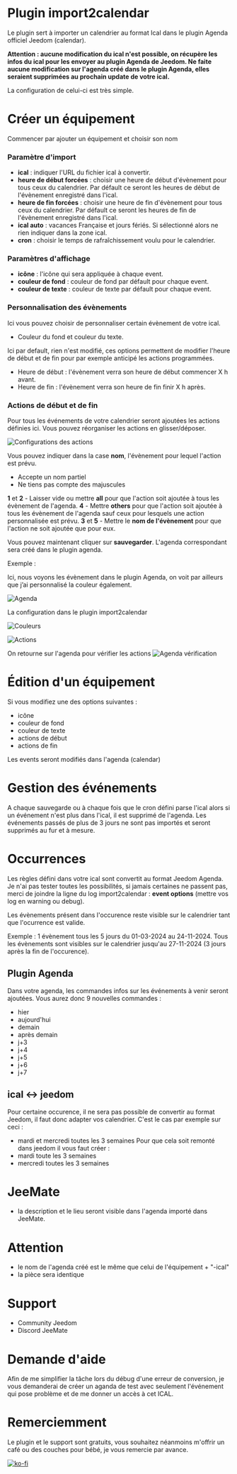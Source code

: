 # Plugin import2calendar

Le plugin sert à importer un calendrier au format Ical dans le plugin Agenda officiel Jeedom (calendar).

**Attention : aucune modification du ical n'est possible, on récupère les infos du ical pour les envoyer au plugin Agenda de Jeedom. Ne faite aucune modification sur l'agenda créé dans le plugin Agenda, elles seraient supprimées au prochain update de votre ical.**

La configuration de celui-ci est très simple.

# Créer un équipement
Commencer par ajouter un équipement et choisir son nom
### Paramètre d'import
- **ical** : indiquer l'URL du fichier ical à convertir.
- **heure de début forcées** : choisir une heure de début d'évènement pour tous ceux du calendrier. Par défault ce seront les heures de début de l'évènement enregistré dans l'ical.
- **heure de fin forcées** : choisir une heure de fin d'évènement pour tous ceux du calendrier. Par défault ce seront les heures de fin de l'évènement enregistré dans l'ical.
- **ical auto** : vacances Française et jours fériés. Si sélectionné alors ne rien indiquer dans la zone ical.
- **cron** : choisir le temps de rafraîchissement voulu pour le calendrier.

### Paramètres d'affichage
- **icône** : l'icône qui sera appliquée à chaque event.
- **couleur de fond** : couleur de fond par défault pour chaque event.
- **couleur de texte** : couleur de texte par défault pour chaque event.

### Personnalisation des évènements
Ici vous pouvez choisir de personnaliser certain évènement de votre ical.

- Couleur du fond et couleur du texte.

Ici par default, rien n'est modifié, ces options permettent de modifier l'heure de début et de fin pour par exemple anticipé les actions programmées.
- Heure de début : l'évènement verra son heure de début commencer X h avant.
- Heure de fin : l'évènement verra son heure de fin finir X h après.

### Actions de début et de fin
Pour tous les événements de votre calendrier seront ajoutées les actions définies ici.
Vous pouvez réorganiser les actions en glisser/déposer.


![Configurations des actions](../images/import2calendar_screenshot03.png)

Vous pouvez indiquer dans la case **nom**, l'évènement pour lequel l'action est prévu. 
- Accepte un nom partiel
- Ne tiens pas compte des majuscules

**1** et **2** - Laisser vide ou mettre **all** pour que l'action soit ajoutée à tous les évènement de l'agenda.
**4** - Mettre **others** pour que l'action soit ajoutée à tous les évènement de l'agenda sauf ceux pour lesquels une action personnalisée est prévu.
**3** et **5** - Mettre le **nom de l'évènement** pour que l'action ne soit ajoutée que pour eux.


Vous pouvez maintenant cliquer sur **sauvegarder**.
L'agenda correspondant sera créé dans le plugin agenda.

Exemple :

Ici, nous voyons les évènement dans le plugin Agenda, on voit par ailleurs que j’ai personnalisé la couleur également.

![Agenda](../images/Agenda-exemple.png)

La configuration dans le plugin import2calendar

![Couleurs](../images/personnalisation-couleurs.png)

![Actions](../images/personnalisation-actions.png)

On retourne sur l'agenda pour vérifier les actions
![Agenda vérification](../images/import2calendarActions.gif)

# Édition d'un équipement
Si vous modifiez une des options suivantes :
- icône
- couleur de fond
- couleur de texte
- actions de début
- actions de fin

Les events seront modifiés dans l'agenda (calendar)

# Gestion des événements
A chaque sauvegarde ou à chaque fois que le cron défini parse l'ical alors si un événement n'est plus dans l'ical, il est supprimé de l'agenda.
Les événements passés de plus de 3 jours ne sont pas importés et seront supprimés au fur et à mesure.

# Occurrences
Les règles défini dans votre ical sont convertit au format Jeedom Agenda. Je n'ai pas tester toutes les possibilités, si jamais certaines ne passent pas, merci de joindre la ligne du log import2calendar : **event options** (mettre vos log en warning ou debug).

Les évènements présent dans l'occurence reste visible sur le calendrier tant que l'ocurrence est valide.

Exemple : 1 évènement tous les 5 jours du 01-03-2024 au 24-11-2024. Tous les évènements sont visibles sur le calendrier jusqu'au 27-11-2024 (3 jours après la fin de l'occurence).

## Plugin Agenda
Dans votre agenda, les commandes infos sur les événements à venir seront ajoutées.
Vous aurez donc 9 nouvelles commandes :
- hier
- aujourd'hui
- demain
- après demain
- j+3
- j+4
- j+5
- j+6
- j+7

## ical <-> jeedom
Pour certaine occurence, il ne sera pas possible de convertir au format Jeedom, il faut donc adapter vos calendrier.
C'est le cas par exemple sur ceci :
- mardi et mercredi toutes les 3 semaines
Pour que cela soit remonté dans jeedom il vous faut créer :
- mardi toute les 3 semaines
- mercredi toutes les 3 semaines

# JeeMate
- la description et le lieu seront visible dans l'agenda importé dans JeeMate.

# Attention
- le nom de l'agenda créé est le même que celui de l'équipement + "-ical"
- la pièce sera identique

# Support
- Community Jeedom
- Discord JeeMate

# Demande d'aide
Afin de me simplifier la tâche lors du débug d'une erreur de conversion, je vous demanderai de créer un aganda de test avec seulement l'événement qui pose problème et de me donner un accès à cet ICAL.

# Remerciemment
Le plugin et le support sont gratuits, vous souhaitez néanmoins m'offrir un café ou des couches pour bébé, je vous remercie par avance.

[![ko-fi](https://ko-fi.com/img/githubbutton_sm.svg)](https://ko-fi.com/C1C61AKVV7)